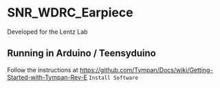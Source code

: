 # SNR_WDRC_Earpiece
Developed for the Lentz Lab

## Running in Arduino / Teensyduino
Follow the instructions at https://github.com/Tympan/Docs/wiki/Getting-Started-with-Tympan-Rev-E `Install Software`
